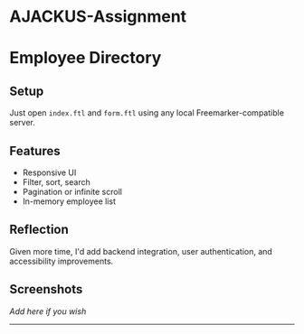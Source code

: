 # AJACKUS-Assignment
# Employee Directory

## Setup
Just open `index.ftl` and `form.ftl` using any local Freemarker-compatible server.

## Features
- Responsive UI
- Filter, sort, search
- Pagination or infinite scroll
- In-memory employee list

## Reflection
Given more time, I'd add backend integration, user authentication, and accessibility improvements.

## Screenshots
*Add here if you wish*

---
